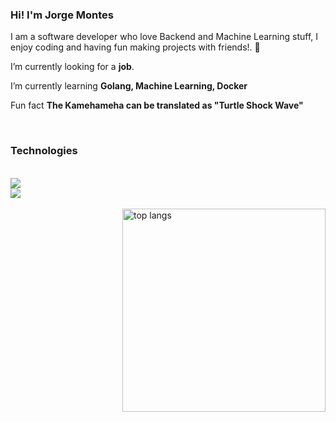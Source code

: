 <!-- ### Hi there 👋-->
<h3>Hi! I'm Jorge Montes</h2>

<div align="left">
 
 I am a software developer who love Backend and Machine Learning stuff, I enjoy coding and having fun making projects with friends!. 🤖
 

 I’m currently looking for a **job**.
 
 I’m currently learning **Golang, Machine Learning, Docker**

 Fun fact **The Kamehameha can be translated as "Turtle Shock Wave"**

 </div>
 

<br/>
 
<h3>Technologies</h3>
<br/>
<div>
    <img src="https://skillicons.dev/icons?i=html,css,vscode,github,git,java,go" />
    <br />
    <img src="https://skillicons.dev/icons?i=nodejs,python,javascript,typescript,mongodb,mysql,neovim" /><br>
</div>

<br/>


<div align=rright>
  <img width=325 align="right" src="https://github-readme-stats.vercel.app/api/top-langs/?username=jorgemontess&hide=HTML&langs_count=8&layout=compact&theme=react&border_radius=10&size_weight=0.5&count_weight=0.5&exclude_repo=github-readme-stats" alt="top langs" />
</div>


<br/>


<!--


- 🔭 I’m currently working on ...
- 🌱 I’m currently learning ...
- 👯 I’m looking to collaborate on ...
- 🤔 I’m looking for help with ...
- 💬 Ask me about ...
- 📫 How to reach me: ...
- 😄 Pronouns: ...
- ⚡ Fun fact: ...
-->
